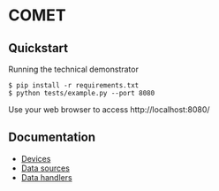 # COMET

## Quickstart

Running the technical demonstrator

    $ pip install -r requirements.txt
    $ python tests/example.py --port 8080

Use your web browser to access http://localhost:8080/

## Documentation

* [Devices](doc/devices.md)
* [Data sources](doc/datasources.md)
* [Data handlers](doc/datahandlers.md)
